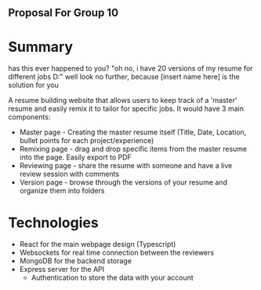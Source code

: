 ## Proposal For Group 10

# Summary
has this ever happened to you?
"oh no, i have 20 versions of my resume for different jobs D:"
well look no further, because [insert name here] is the solution for you

A resume building website that allows users to keep track of a 'master' resume and easily remix it to tailor for specific jobs. It would have 3 main components:
- Master page - Creating the master resume itself (Title, Date, Location, bullet points for each project/experience)
- Remixing page - drag and drop specific items from the master resume into the page. Easily export to PDF
- Reviewing page - share the resume with someone and have a live review session with comments
- Version page - browse through the versions of your resume and organize them into folders

# Technologies
- React for the main webpage design (Typescript)
- Websockets for real time connection between the reviewers
- MongoDB for the backend storage
- Express server for the API
  - Authentication to store the data with your account
